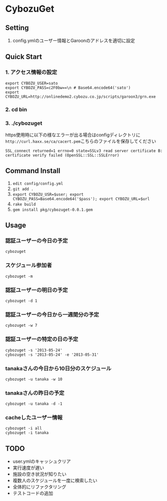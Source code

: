 # CybozuGet
## Setting

1. config.ymlのユーザー情報とGaroonのアドレスを適切に設定

## Quick Start

### 1. アクセス情報の設定

```
export CYBOZU_USER=sato
export CYBOZU_PASS=c2F0bw==\n # Base64.encode64('sato')
export CYBOZU_URL=http://onlinedemo2.cybozu.co.jp/scripts/garoon3/grn.exe
```

### 2. cd bin

### 3. ./cybozuget

https使用時に以下の様なエラーが出る場合はconfigディレクトリに`http://curl.haxx.se/ca/cacert.pem`こちらのファイルを保存してください

    SSL_connect returned=1 errno=0 state=SSLv3 read server certificate B: certificate verify failed (OpenSSL::SSL::SSLError)

## Command Install

1. `edit config/config.yml`
2. `git add .`
3. `export CYBOZU_USR=$user; export CYBOZU_PASS=Base64.encode64('$pass'); export CYBOZU_URL=$url`
4. `rake build`
5. `gem install pkg/cybozuget-0.0.1.gem`

## Usage
### 認証ユーザーの今日の予定
    cybozuget

### スケジュール参加者
    cybozuget -m

###  認証ユーザーの明日の予定
    cybozuget -d 1

### 認証ユーザーの今日から一週間分の予定
    cybozuget -w 7

### 認証ユーザーの特定の日の予定
    cybozuget -s '2013-05-24'
    cybozuget -s '2013-05-24' -e '2013-05-31'

### tanakaさんの今日から10日分のスケジュール
    cybozuget -u tanaka -w 10

### tanakaさんの昨日の予定
    cybozuget -u tanaka -d -1

### cacheしたユーザー情報
    cybozuget -i all
    cybozuget -i tanaka

## TODO
* user.ymlのキャッシュクリア
* 実行速度が遅い
* 施設の空き状況が知りたい
* 複数人のスケジュールを一度に検索したい
* 全体的にリファクタリング
* テストコードの追加
